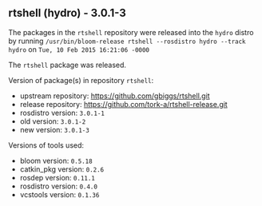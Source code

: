 ## rtshell (hydro) - 3.0.1-3

The packages in the `rtshell` repository were released into the `hydro` distro by running `/usr/bin/bloom-release rtshell --rosdistro hydro --track hydro` on `Tue, 10 Feb 2015 16:21:06 -0000`

The `rtshell` package was released.

Version of package(s) in repository `rtshell`:
- upstream repository: https://github.com/gbiggs/rtshell.git
- release repository: https://github.com/tork-a/rtshell-release.git
- rosdistro version: `3.0.1-1`
- old version: `3.0.1-2`
- new version: `3.0.1-3`

Versions of tools used:
- bloom version: `0.5.18`
- catkin_pkg version: `0.2.6`
- rosdep version: `0.11.1`
- rosdistro version: `0.4.0`
- vcstools version: `0.1.36`


